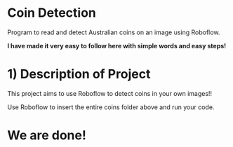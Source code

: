 # Coin Detection
Program to read and detect Australian coins on an image using Roboflow. 

**I have made it very easy to follow here with simple words and easy steps!**

# 1) Description of Project
This project aims to use Roboflow to detect coins in your own images!!

Use Roboflow to insert the entire coins folder above and run your code.

# We are done! 








